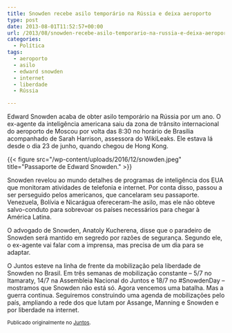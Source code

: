 ```yaml
---
title: Snowden recebe asilo temporário na Rússia e deixa aeroporto
type: post
date: 2013-08-01T11:52:57+00:00
url: /2013/08/snowden-recebe-asilo-temporario-na-russia-e-deixa-aeroporto/
categories:
  - Política
tags:
  - aeroporto
  - asilo
  - edward snowden
  - internet
  - liberdade
  - Rússia

---
```

Edward Snowden acaba de obter asilo temporário na Rússia por um ano. O ex-agente da inteligência americana saiu da zona de trânsito internacional do aeroporto de Moscou por volta das 8:30 no horário de Brasília acompanhado de Sarah Harrison, assessora do WikiLeaks. Ele estava lá desde o dia 23 de junho, quando chegou de Hong Kong.

{{< figure src="/wp-content/uploads/2016/12/snowden.jpeg" title="Passaporte de Edward Snowden." >}}

Snowden revelou ao mundo detalhes de programas de inteligência dos EUA que monitoram atividades de telefonia e internet. Por conta disso, passou a ser perseguido pelos americanos, que cancelaram seu passaporte. Venezuela, Bolívia e Nicarágua ofereceram-lhe asilo, mas ele não obteve salvo-conduto para sobrevoar os países necessários para chegar à América Latina.

O advogado de Snowden, Anatoly Kucherena, disse que o paradeiro de Snowden será mantido em segredo por razões de segurança. Segundo ele, o ex-agente vai falar com a imprensa, mas precisa de um dia para se adaptar.

O Juntos esteve na linha de frente da mobilização pela liberdade de Snowden no Brasil. Em três semanas de mobilização constante – 5/7 no Itamaraty, 14/7 na Assembleia Nacional do Juntos e 18/7 no #SnowdenDay – mostramos que Snowden não está só. Agora vencemos uma batalha. Mas a guerra continua. Seguiremos construindo uma agenda de mobilizações pelo país, ampliando a rede dos que lutam por Assange, Manning e Snowden e por liberdade na internet.

<small>Publicado originalmente no <a href="https://juntos.org.br/2013/08/snowden-recebe-asilo-temporario-na-russia-e-deixa-aeroporto/">Juntos</a>.</small>
